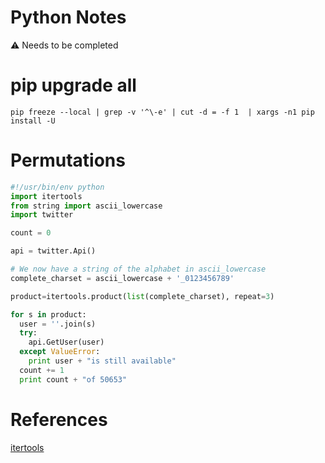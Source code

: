 # Python Notes

:warning: Needs to be completed

# pip upgrade all

```
pip freeze --local | grep -v '^\-e' | cut -d = -f 1  | xargs -n1 pip install -U
```

# Permutations 

```python
#!/usr/bin/env python
import itertools
from string import ascii_lowercase
import twitter

count = 0

api = twitter.Api()

# We now have a string of the alphabet in ascii_lowercase
complete_charset = ascii_lowercase + '_0123456789'

product=itertools.product(list(complete_charset), repeat=3)

for s in product:
  user = ''.join(s)
  try:
    api.GetUser(user)
  except ValueError:
    print user + "is still available"
  count += 1
  print count + "of 50653"
```

# References

[itertools](http://docs.python.org/library/itertools.html)
